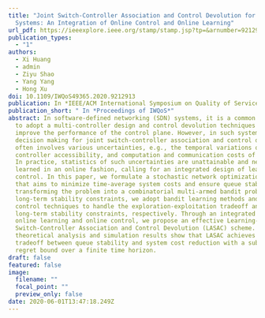 ```yaml
---
title: "Joint Switch-Controller Association and Control Devolution for SDN
  Systems: An Integration of Online Control and Online Learning"
url_pdf: https://ieeexplore.ieee.org/stamp/stamp.jsp?tp=&arnumber=9212913
publication_types:
  - "1"
authors:
  - Xi Huang
  - admin
  - Ziyu Shao
  - Yang Yang
  - Hong Xu
doi: 10.1109/IWQoS49365.2020.9212913
publication: In *IEEE/ACM International Symposium on Quality of Service*
publication_short: " In *Proceedings of IWQoS*"
abstract: In software-defined networking (SDN) systems, it is a common practice
  to adopt a multi-controller design and control devolution techniques to
  improve the performance of the control plane. However, in such systems the
  decision making for joint switch-controller association and control devolution
  often involves various uncertainties, e.g., the temporal variations of
  controller accessibility, and computation and communication costs of switches.
  In practice, statistics of such uncertainties are unattainable and need to be
  learned in an online fashion, calling for an integrated design of learning and
  control. In this paper, we formulate a stochastic network optimization problem
  that aims to minimize time-average system costs and ensure queue stability. By
  transforming the problem into a combinatorial multi-armed bandit problem with
  long-term stability constraints, we adopt bandit learning methods and optimal
  control techniques to handle the exploration-exploitation tradeoff and
  long-term stability constraints, respectively. Through an integrated design of
  online learning and online control, we propose an effective Learning-Aided
  Switch-Controller Association and Control Devolution (LASAC) scheme. Our
  theoretical analysis and simulation results show that LASAC achieves a tunable
  tradeoff between queue stability and system cost reduction with a sublinear
  regret bound over a finite time horizon.
draft: false
featured: false
image:
  filename: ""
  focal_point: ""
  preview_only: false
date: 2020-06-01T13:47:18.249Z
---
```

